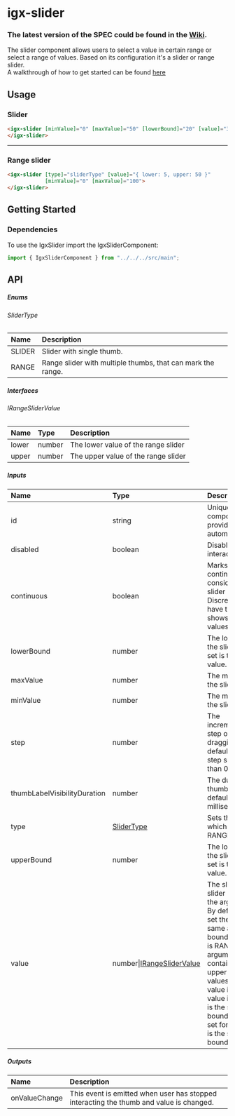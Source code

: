 # igx-slider

### The latest version of the SPEC could be found in the [Wiki](https://github.com/IgniteUI/igniteui-angular/wiki/igxSlider-Specification).

The slider component allows users to select a value in certain range or select a range of values. 
Based on its configuration it's a slider or range slider.  
A walkthrough of how to get started can be found [here](https://www.infragistics.com/products/ignite-ui-angular/angular/components/slider.html)

## Usage

### Slider

```html
<igx-slider [minValue]="0" [maxValue]="50" [lowerBound]="20" [value]="30">
</igx-slider>
```

----

### Range slider

```html
<igx-slider [type]="sliderType" [value]="{ lower: 5, upper: 50 }"
            [minValue]="0" [maxValue]="100">
</igx-slider>
```

## Getting Started

### Dependencies

To use the IgxSlider import the IgxSliderComponent:

```typescript
import { IgxSliderComponent } from "../../../src/main";
```

## API

##### Enums

###### SliderType

| Name | Description |
| :--- | :---------- |
| SLIDER | Slider with single thumb. |
| RANGE | Range slider with multiple thumbs, that can mark the range. |

##### Interfaces

###### IRangeSliderValue

| Name | Type | Description |
| :--- | :--- | :---------- |
| lower | number | The lower value of the range slider |
| upper | number | The upper value of the range slider |


##### Inputs

| Name | Type | Description |
| :--- | :--- | :--- |
| id | string | Unique identifier of the component. If not provided it will be automatically generated.|
| disabled | boolean | Disables or enables UI interaction. |
| continuous | boolean | Marks slider as continuous. By default is considered that the slider is discrete. Discrete slider does not have ticks and does not shows bubble labels for values. |
| lowerBound | number | The lower boundary of the slider value. If not set is the same as min value. |
| maxValue | number | The maximal value for the slider. |
| minValue | number | The minimal value for the slider. |
| step | number | The incremental/decremental step of the value when dragging the thumb. The default step is 1, and step should be greater than 0. |
| thumbLabelVisibilityDuration | number | The duration visibility of thumbs labels. The default value is 750 milliseconds. |
| type | [SliderType](#slidertype) | Sets the SliderType, which is SLIDER or RANGE. |
| upperBound | number | The lower boundary of the slider value. If not set is the same as max value. |
| value | number\|[IRangeSliderValue](#irangeslidervalue) | The slider value. If the slider is of type SLIDER the argument is number. By default if no value is set the default value is same as lower upper bound. If the slider type is RANGE then the argument is object containing lower and upper properties for the values.  By default if no value is set the default value is for lower value it is the same as lower bound and if no value is set for the upper value it is the same as the upper bound.

##### Outputs

| Name | Description |
| :--- | :--- | 
| onValueChange  | This event is emitted when user has stopped interacting the thumb and value is changed.  |
